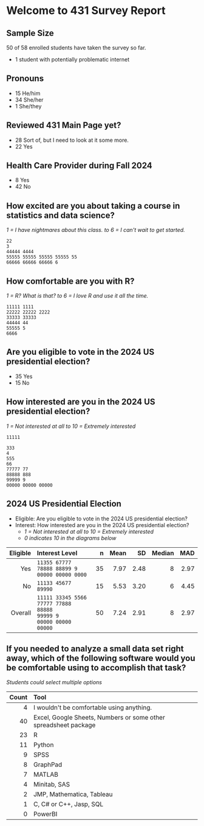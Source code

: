 # Welcome to 431 Survey Report

## Sample Size

50 of 58 enrolled students have taken the survey so far.

- 1 student with potentially problematic internet

## Pronouns

- 15 He/him
- 34 She/her
- 1 She/they

## Reviewed 431 Main Page yet?

- 28 Sort of, but I need to look at it some more.
- 22 Yes

## Health Care Provider during Fall 2024

- 8 Yes
- 42 No

## How excited are you about taking a course in statistics and data science?

*1 = I have nightmares about this class. to 6 = I can't wait to get started.*

```
22
3
44444 4444
55555 55555 55555 55555 55
66666 66666 66666 6
```

## How comfortable are you with R?

*1 = R? What is that? to 6 = I love R and use it all the time.*

```
11111 1111
22222 22222 2222
33333 33333
44444 44
55555 5
6666
```

## Are you eligible to vote in the 2024 US presidential election?

- 35 Yes
- 15 No

## How interested are you in the 2024 US presidential election?

*1 = Not interested at all to 10 = Extremely interested*

```
11111

333
4
555
66
77777 77
88888 888
99999 9
00000 00000 00000
```

## 2024 US Presidential Election

- Eligible: Are you eligible to vote in the 2024 US presidential election?
- Interest: How interested are you in the 2024 US presidential election?
    - *1 = Not interested at all to 10 = Extremely interested*
    - *0 indicates 10 in the diagrams below*

Eligible | Interest Level | n | Mean | SD | Median | MAD
------: | :------------------------------- | --: | ----: | ----: | ----: | ----: 
Yes | `11355 67777 78888 88899 9` <br /> `00000 00000 0000` | 35 | 7.97 | 2.48 | 8 | 2.97
No | `11133 45677 89990` | 15 | 5.53 | 3.20 | 6 | 4.45
Overall | `11111 33345 5566` <br /> `77777 77888 88888` <br /> `99999 9` <br /> `00000 00000 00000` | 50 | 7.24 | 2.91 | 8 | 2.97

## If you needed to analyze a small data set right away, which of the following software would you be comfortable using to accomplish that task?

*Students could select multiple options*

Count | Tool
-----: | :-------------------------------------------------------------------------------
4 | I wouldn't be comfortable using anything.
40 | Excel, Google Sheets, Numbers or some other spreadsheet package
23 | R
11 | Python
9 | SPSS
8 | GraphPad
7 | MATLAB
4 | Minitab, SAS
2 | JMP, Mathematica, Tableau
1 | C, C# or C++, Jasp, SQL
0 | PowerBI
